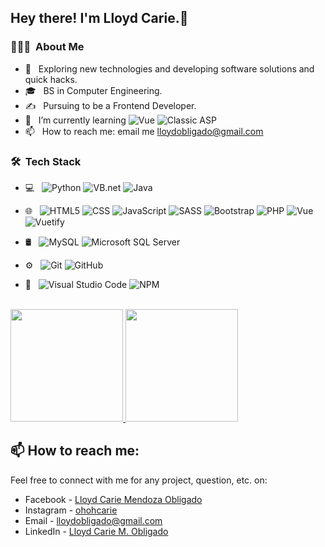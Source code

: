 


<h2> Hey there! I'm Lloyd Carie.👋</h2>




<h3> 👨🏻‍💻 &nbsp;About Me </h3>

- 🤔 &nbsp; Exploring new technologies and developing software solutions and quick hacks.
- 🎓 &nbsp; BS in Computer Engineering.
- ✍️ &nbsp; Pursuing to be a Frontend Developer.
- 🌱 &nbsp; I’m currently learning 
![Vue](https://img.shields.io/badge/-Vue-333333?style=flat&logo=Vue.js) 
![Classic ASP](https://img.shields.io/badge/-Classic%20ASP-333333?style=flat&logo=.net) 
- 📫 &nbsp; How to reach me: email me lloydobligado@gmail.com



<h3> 🛠 &nbsp;Tech Stack</h3>

- 💻 &nbsp;
  ![Python](https://img.shields.io/badge/-Python-333333?style=flat&logo=python)
  ![VB.net](https://img.shields.io/badge/-Vb.net-333333?style=flat&logo=vb.net)
  ![Java](https://img.shields.io/badge/-Java-333333?style=flat&logo=Java&logoColor=007396)

- 🌐 &nbsp;
  ![HTML5](https://img.shields.io/badge/-HTML5-333333?style=flat&logo=HTML5)
  ![CSS](https://img.shields.io/badge/-CSS-333333?style=flat&logo=CSS3&logoColor=1572B6)
  ![JavaScript](https://img.shields.io/badge/-JavaScript-333333?style=flat&logo=javascript)
  ![SASS](https://img.shields.io/badge/-SASS-333333?style=flat&logo=sass)
  ![Bootstrap](https://img.shields.io/badge/-Bootstrap-333333?style=flat&logo=bootstrap)
  ![PHP](https://img.shields.io/badge/-PHP-333333?style=flat&logo=php)
  ![Vue](https://img.shields.io/badge/-Vue-333333?style=flat&logo=Vue.js)
  ![Vuetify](https://img.shields.io/badge/-Vuetify-333333?style=flat&logo=vuetify)
  
- 🛢 &nbsp;
  ![MySQL](https://img.shields.io/badge/-MySQL-333333?style=flat&logo=mysql)
  ![Microsoft SQL Server](https://img.shields.io/badge/-Microsoft%20SQL%20Server-333333?style=flat&logo=Microsoft%20SQL%20Server)

- ⚙️ &nbsp;
  ![Git](https://img.shields.io/badge/-Git-333333?style=flat&logo=git)
  ![GitHub](https://img.shields.io/badge/-GitHub-333333?style=flat&logo=github)

- 🔧 &nbsp;
  ![Visual Studio Code](https://img.shields.io/badge/-Visual%20Studio%20Code-333333?style=flat&logo=visual-studio-code&logoColor=007ACC)
  ![NPM](https://img.shields.io/badge/-npm-333333?style=flat&logo=npm)


<br/>

<a href="https://github.com/lloydobligado">
  <img height="180em" src="https://github-readme-stats.vercel.app/api?username=lloydobligado&theme=buefy&show_icons=true" />
  <img height="180em" src="https://github-readme-stats.vercel.app/api/top-langs/?username=lloydobligado&theme=buefy&layout=compact" />
 
</a>

<br/>

## 📫 How to reach me:

Feel free to connect with me for any project, question, etc. on:
- Facebook - [Lloyd Carie Mendoza Obligado](https://www.facebook.com/lloydcarie/)
- Instagram - [ohohcarie](https://www.instagram.com/ohohcarie/)
- Email - lloydobligado@gmail.com
- LinkedIn - [Lloyd Carie M. Obligado](https://www.linkedin.com/in/lloyd-carie-obligado-0b659a18a/)


